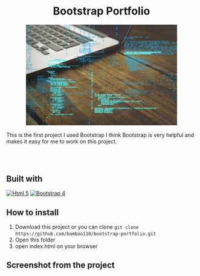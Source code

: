 <h1 align='center'>Bootstrap Portfolio</h1>

<p align='center'>
    <img width="400" src='assets/img/programming-code-with-laptop-background_1134-61.jpg' />
</p>

<p>This is the first project I used Bootstrap I think Bootstrap is very helpful and makes it easy for me to work on this project.</p>

<br>
<br>

## Built with
[![Html 5](https://img.shields.io/badge/Html-5-blue)](https://developer.mozilla.org/en-US/docs/Web/Guide/HTML/HTML5)
[![Bootstrap 4](https://img.shields.io/badge/Bootstrap-4.3.1-lightgrey)](https://getbootstrap.com/)
 
## How to install
1. Download this project or you can clone ``` git clone https://github.com/bamboo110/bootstrap-portfolio.git ```
2. Open this folder
3. open index.html on your browser

## Screenshot from the project
<p align='center'>
      <image width="500" src="" />
</p>
<p align='center'>
      <image width="500" src="" />
</p>
<p align='center'>
      <image width="500" src="" />
</p>
<p align='center'>
      <image width="500" src="" />
</p>